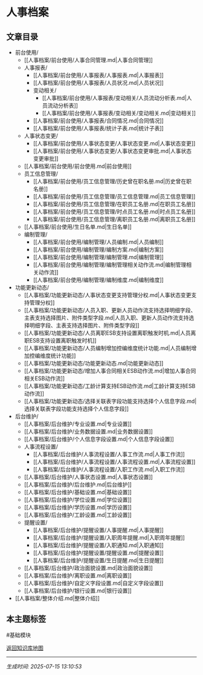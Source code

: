 # 人事档案

## 文章目录
- 前台使用/
  - [[人事档案/前台使用/人事合同管理.md|人事合同管理]]
  - 人事报表/
    - [[人事档案/前台使用/人事报表/人事报表.md|人事报表]]
    - [[人事档案/前台使用/人事报表/人员状况.md|人员状况]]
    - 变动相关/
      - [[人事档案/前台使用/人事报表/变动相关/人员流动分析表.md|人员流动分析表]]
      - [[人事档案/前台使用/人事报表/变动相关/变动相关.md|变动相关]]
    - [[人事档案/前台使用/人事报表/合同情况.md|合同情况]]
    - [[人事档案/前台使用/人事报表/统计子表.md|统计子表]]
  - 人事状态变更/
    - [[人事档案/前台使用/人事状态变更/人事状态变更.md|人事状态变更]]
    - [[人事档案/前台使用/人事状态变更/人事状态变更审批.md|人事状态变更审批]]
  - [[人事档案/前台使用/前台使用.md|前台使用]]
  - 员工信息管理/
    - [[人事档案/前台使用/员工信息管理/历史曾在职名册.md|历史曾在职名册]]
    - [[人事档案/前台使用/员工信息管理/员工信息管理.md|员工信息管理]]
    - [[人事档案/前台使用/员工信息管理/在职员工名册.md|在职员工名册]]
    - [[人事档案/前台使用/员工信息管理/时点员工名册.md|时点员工名册]]
    - [[人事档案/前台使用/员工信息管理/离职员工名册.md|离职员工名册]]
  - [[人事档案/前台使用/生日名单.md|生日名单]]
  - 编制管理/
    - [[人事档案/前台使用/编制管理/人员编制.md|人员编制]]
    - [[人事档案/前台使用/编制管理/编制方案.md|编制方案]]
    - [[人事档案/前台使用/编制管理/编制管理.md|编制管理]]
    - [[人事档案/前台使用/编制管理/编制管理相关动作流.md|编制管理相关动作流]]
    - [[人事档案/前台使用/编制管理/编制维度.md|编制维度]]
- 功能更新动态/
  - [[人事档案/功能更新动态/人事状态变更支持管理分权.md|人事状态变更支持管理分权]]
  - [[人事档案/功能更新动态/人员入职、更新人员动作流支持选择明细字段、主表支持选择图片、附件类型字段.md|人员入职、更新人员动作流支持选择明细字段、主表支持选择图片、附件类型字段]]
  - [[人事档案/功能更新动态/人员离职ESB支持设置离职触发时机.md|人员离职ESB支持设置离职触发时机]]
  - [[人事档案/功能更新动态/人员编制增加控编维度统计功能.md|人员编制增加控编维度统计功能]]
  - [[人事档案/功能更新动态/功能更新动态.md|功能更新动态]]
  - [[人事档案/功能更新动态/增加人事合同相关ESB动作流.md|增加人事合同相关ESB动作流]]
  - [[人事档案/功能更新动态/工龄计算支持ESB动作流.md|工龄计算支持ESB动作流]]
  - [[人事档案/功能更新动态/选择关联表字段功能支持选择个人信息字段.md|选择关联表字段功能支持选择个人信息字段]]
- 后台维护/
  - [[人事档案/后台维护/专业设置.md|专业设置]]
  - [[人事档案/后台维护/业务数据设置.md|业务数据设置]]
  - [[人事档案/后台维护/个人信息字段设置.md|个人信息字段设置]]
  - 人事流程设置/
    - [[人事档案/后台维护/人事流程设置/人事工作流.md|人事工作流]]
    - [[人事档案/后台维护/人事流程设置/人事流程设置.md|人事流程设置]]
    - [[人事档案/后台维护/人事流程设置/入职工作流.md|入职工作流]]
  - [[人事档案/后台维护/人事状态设置.md|人事状态设置]]
  - [[人事档案/后台维护/后台维护.md|后台维护]]
  - [[人事档案/后台维护/基础设置.md|基础设置]]
  - [[人事档案/后台维护/学位设置.md|学位设置]]
  - [[人事档案/后台维护/学历设置.md|学历设置]]
  - [[人事档案/后台维护/工龄设置.md|工龄设置]]
  - 提醒设置/
    - [[人事档案/后台维护/提醒设置/人事提醒.md|人事提醒]]
    - [[人事档案/后台维护/提醒设置/入职周年提醒.md|入职周年提醒]]
    - [[人事档案/后台维护/提醒设置/入职通知.md|入职通知]]
    - [[人事档案/后台维护/提醒设置/提醒设置.md|提醒设置]]
    - [[人事档案/后台维护/提醒设置/生日提醒.md|生日提醒]]
  - [[人事档案/后台维护/政治面貌设置.md|政治面貌设置]]
  - [[人事档案/后台维护/离职设置.md|离职设置]]
  - [[人事档案/后台维护/自定义字段设置.md|自定义字段设置]]
  - [[人事档案/后台维护/银行设置.md|银行设置]]
- [[人事档案/整体介绍.md|整体介绍]]

## 本主题标签
#基础模块 

[返回知识库地图](知识库地图.md)

---
*生成时间: 2025-07-15 13:10:53*